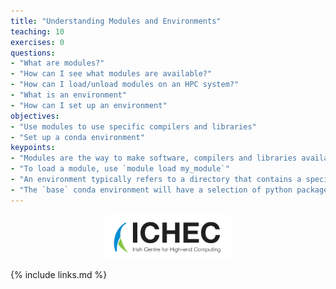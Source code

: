 ```yaml
---
title: "Understanding Modules and Environments"
teaching: 10
exercises: 0
questions:
- "What are modules?"
- "How can I see what modules are available?"
- "How can I load/unload modules on an HPC system?"
- "What is an environment"
- "How can I set up an environment" 
objectives:
- "Use modules to use specific compilers and libraries"
- "Set up a conda environment"
keypoints:
- "Modules are the way to make software, compilers and libraries available within the login session"
- "To load a module, use `module load my_module`"
- "An environment typically refers to a directory that contains a specific collection of installed packages"
- "The `base` conda environment will have a selection of python packages"
---
```


<p align="center"><img src="../fig/ICHEC_Logo.jpg" width="40%"/></p>

{% include links.md %}
